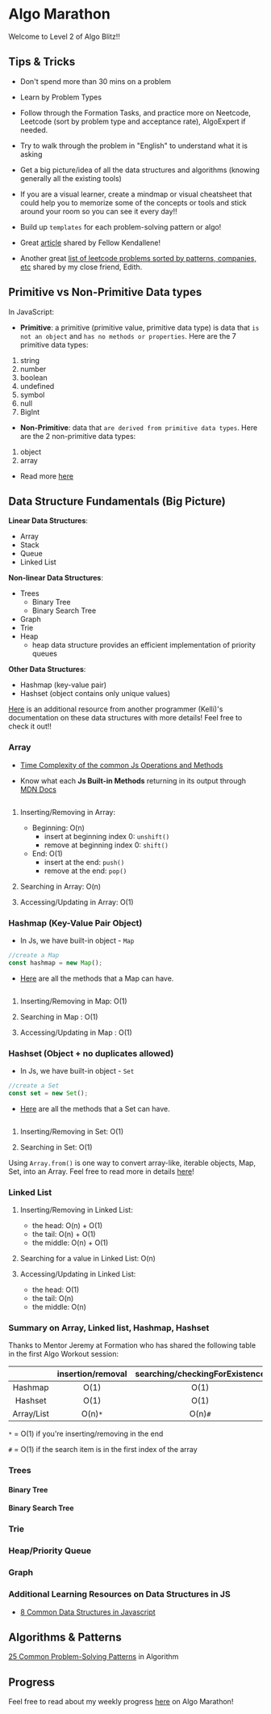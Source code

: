 # Algo Marathon

Welcome to Level 2 of Algo Blitz!!

## Tips & Tricks

- Don't spend more than 30 mins on a problem

- Learn by Problem Types

- Follow through the Formation Tasks, and practice more on Neetcode, Leetcode (sort by problem type and acceptance rate), AlgoExpert if needed.

- Try to walk through the problem in "English" to understand what it is asking

- Get a big picture/idea of all the data structures and algorithms (knowing generally all the existing tools)

- If you are a visual learner, create a mindmap or visual cheatsheet that could help you to memorize some of the concepts or tools and stick around your room so you can see it every day!! 

- Build up `templates` for each problem-solving pattern or algo! 

- Great [article](https://leetcode.com/discuss/general-discussion/494279/comprehensive-data-structure-and-algorithm-study-guide) shared by Fellow Kendallene! 

- Another great [list of leetcode problems sorted by patterns, companies, etc](https://seanprashad.com/leetcode-patterns/) shared by my close friend, Edith. 

## Primitive vs Non-Primitive Data types 

In JavaScript: 

- **Primitive**: a primitive (primitive value, primitive data type) is data that `is not an object` and `has no methods or properties`. Here are the 7 primitive data types: 
1. string
2. number
3. boolean
4. undefined 
5. symbol
6. null
7. BigInt

- **Non-Primitive**: data that `are derived from primitive data types`. Here are the 2 non-primitive data types: 
1. object
2. array 

- Read more [here](https://www.geeksforgeeks.org/primitive-and-non-primitive-data-types-in-javascript/)

## Data Structure Fundamentals (Big Picture)

**Linear Data Structures**: 
- Array
- Stack 
- Queue
- Linked List 

**Non-linear Data Structures**: 
- Trees 
    - Binary Tree
    - Binary Search Tree
- Graph     
- Trie 
- Heap
    - heap data structure provides an efficient implementation of priority queues

**Other Data Structures**: 
- Hashmap (key-value pair)
- Hashset (object contains only unique values)

[Here](https://github.com/KellzCodes/python/tree/main/data-structures#data-structures) is an additional resource from another programmer (Kelli)'s documentation on these data structures with more details! Feel free to check it out!! 

### Array 

- [Time Complexity of the common Js Operations and Methods](https://medium.com/@ashfaqueahsan61/time-complexities-of-common-array-operations-in-javascript-c11a6a65a168)

- Know what each **Js Built-in Methods** returning in its output through [MDN Docs](https://developer.mozilla.org/en-US/docs/Web/JavaScript/Reference/Global_Objects/Array)

```js

```

1. Inserting/Removing in Array:  
    - Beginning: O(n)
        - insert at beginning index 0: `unshift()`
        - remove at beginning index 0: `shift()`
    - End: O(1)
        - insert at the end: `push()`
        - remove at the end: `pop()`

2. Searching in Array: O(n)

3. Accessing/Updating in Array: O(1)

### Hashmap (Key-Value Pair Object)
- In Js, we have built-in object - `Map`

```js
//create a Map
const hashmap = new Map(); 
```
- [Here](https://developer.mozilla.org/en-US/docs/Web/JavaScript/Reference/Global_Objects/Map) are all the methods that a Map can have.

```js

```

1. Inserting/Removing in Map: O(1)

2. Searching in Map : O(1)

3. Accessing/Updating in Map : O(1)


### Hashset (Object + no duplicates allowed)
- In Js, we have built-in object - `Set`

```js
//create a Set
const set = new Set(); 
```
- [Here](https://developer.mozilla.org/en-US/docs/Web/JavaScript/Reference/Global_Objects/Map) are all the methods that a Set can have.

```js

```

1. Inserting/Removing in Set: O(1)

2. Searching in Set: O(1)

<!-- 3. Accessing/Updating in Set: O(1) ? -->


Using `Array.from()` is one way to convert array-like, iterable objects, Map, Set, into an Array. Feel free to read more in details [here](https://attacomsian.com/blog/javascript-array-from)!


### Linked List 

1. Inserting/Removing in Linked List:
    - the head: O(n) + O(1)
    - the tail: O(n) + O(1)
    - the middle: O(n) + O(1)

2. Searching for a value in Linked List: O(n)

3. Accessing/Updating in Linked List: 
    - the head: O(1)
    - the tail: O(n)
    - the middle: O(n)

### Summary on Array, Linked list, Hashmap, Hashset

Thanks to Mentor Jeremy at Formation who has shared the following table in the first Algo Workout session: 

|  | insertion/removal   | searching/checkingForExistence  | accessing/updating/getValue  | 
| :-----: | :-: | :-: | :-: | 
| Hashmap | O(1)  | O(1)  | O(1)  | 
| Hashset | O(1)  | O(1)  | ? | 
| Array/List |  O(n)`*` | O(n)`#`  | O(1)  | 

`*` = O(1) if you're inserting/removing in the end

`#` = O(1) if the search item is in the first index of the array 

### Trees 

#### Binary Tree 

#### Binary Search Tree 

### Trie

### Heap/Priority Queue

### Graph

### Additional Learning Resources on Data Structures in JS
- [8 Common Data Structures in Javascript](https://betterprogramming.pub/8-common-data-structures-in-javascript-3d3537e69a27)


## Algorithms & Patterns
[25 Common Problem-Solving Patterns](https://designgurus.org/blog/grokking-leetcode) in Algorithm

## Progress 
Feel free to read about my weekly progress [here](https://github.com/ngl4/formation_journey/tree/main/AlgoMarathon/Progress) on Algo Marathon!
